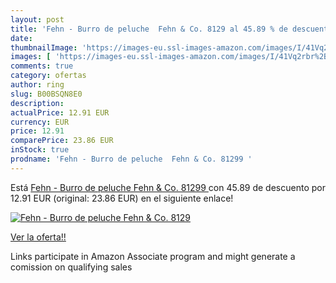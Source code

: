 ```yaml
---
layout: post
title: 'Fehn - Burro de peluche  Fehn & Co. 8129 al 45.89 % de descuento'
date: 
thumbnailImage: 'https://images-eu.ssl-images-amazon.com/images/I/41Vq2rbr%2BmL._SL200_.jpg'
images: [ 'https://images-eu.ssl-images-amazon.com/images/I/41Vq2rbr%2BmL._SL200_.jpg' ]
comments: true
category: ofertas
author: ring
slug: B00BSQN8E0
description:
actualPrice: 12.91 EUR
currency: EUR
price: 12.91
comparePrice: 23.86 EUR
inStock: true
prodname: 'Fehn - Burro de peluche  Fehn & Co. 81299 '
---
```


Está [Fehn - Burro de peluche  Fehn & Co. 81299 ](https://www.amazon.es/dp/B00BSQN8E0/?tag=tolees-21) con 45.89 de descuento por 12.91 EUR (original: 23.86 EUR) en el siguiente enlace!

[![Fehn - Burro de peluche  Fehn & Co. 8129](https://images-eu.ssl-images-amazon.com/images/I/41Vq2rbr%2BmL._SL200_.jpg)](https://www.amazon.es/dp/B00BSQN8E0/?tag=tolees-21)

[Ver la oferta!!](https://www.amazon.es/dp/B00BSQN8E0/?tag=tolees-21)

Links participate in Amazon Associate program and might generate a comission on qualifying sales


